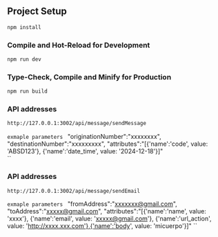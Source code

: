 
## Project Setup

```sh
npm install
```

### Compile and Hot-Reload for Development

```sh
npm run dev
```

### Type-Check, Compile and Minify for Production

```sh
npm run build
```

### API addresses
```sh
http://127.0.0.1:3002/api/message/sendMessage
```
``exmaple parameters
``
    "originationNumber":"xxxxxxxx",
    "destinationNumber":"xxxxxxxxx",
    "attributes":"[{'name':'code', value: 'ABSD123'}, {'name':'date_time', value: '2024-12-18'}]"  
``

### API addresses
```sh
http://127.0.0.1:3002/api/message/sendEmail
```
``exmaple parameters
``
   "fromAddress":"xxxxxxx@gmail.com",
    "toAddress":"xxxxx@gmail.com",
    "attributes":"[{'name':'name', value: 'xxxx'}, {'name':'email', value: 'xxxxx@gmail.com'}, {'name':'url_action', value: 'http://xxxx.xxx.com'},{'name':'body', value: 'micuerpo'}]"
``